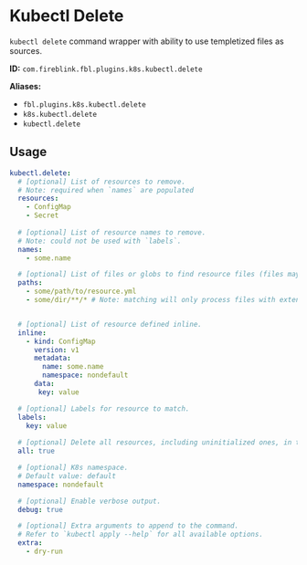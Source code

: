 # Kubectl Delete

`kubectl delete` command wrapper with ability to use templetized files as sources.

**ID:** `com.fireblink.fbl.plugins.k8s.kubectl.delete`
        
**Aliases:**
- `fbl.plugins.k8s.kubectl.delete`
- `k8s.kubectl.delete` 
- `kubectl.delete`

## Usage

```yaml
kubectl.delete:
  # [optional] List of resources to remove.
  # Note: required when `names` are populated
  resources: 
    - ConfigMap
    - Secret
  
  # [optional] List of resource names to remove.
  # Note: could not be used with `labels`.
  names: 
    - some.name

  # [optional] List of files or globs to find resource files (files may include EJS templates compatible with FBL).
  paths:
    - some/path/to/resource.yml
    - some/dir/**/* # Note: matching will only process files with extension: `.json`, '.yml` and `.yaml`


  # [optional] List of resource defined inline.
  inline: 
    - kind: ConfigMap
      version: v1
      metadata: 
        name: some.name
        namespace: nondefault
      data:
       key: value 

  # [optional] Labels for resource to match.
  labels:
    key: value
        
  # [optional] Delete all resources, including uninitialized ones, in the namespace of the specified resource types.
  all: true

  # [optional] K8s namespace.
  # Default value: default
  namespace: nondefault

  # [optional] Enable verbose output.
  debug: true

  # [optional] Extra arguments to append to the command.
  # Refer to `kubectl apply --help` for all available options.
  extra: 
    - dry-run
```